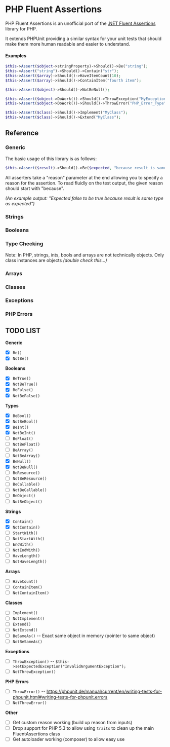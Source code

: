 # PHP Fluent Assertions

PHP Fluent Assertions is an unofficial port of the [.NET Fluent Assertions](http://www.fluentassertions.com/) library for PHP.

It extends PHPUnit providing a similar syntax for your unit tests that should make them more human readable and easier to understand.

#### Examples

```php
$this->Assert($object->stringProperty)->Should()->Be("string");
$this->Assert("string")->Should()->Contain("str");
$this->Assert($array)->Should()->HaveItemCount(10);
$this->Assert($array)->Should()->ContainItem("fourth item");

$this->Assert($object)->Should()->NotBeNull();

$this->Assert($object->DoWork())->Should()->ThrowException("MyException");
$this->Assert($object->DoWork())->Should()->ThrowError("PHP_Error_Type");

$this->Assert($class)->Should()->Implement("MyClass");
$this->Assert($class)->Should()->Extend("MyClass");
```


## Reference

### Generic

The basic usage of this library is as follows:
```php
$this->Assert($result)->Should()->Be($expected, "because result is same type as expected");
```

All asserters take a "reason" parameter at the end allowing you to specify a reason for the assertion. To read fluidly on the test output, the given reason should start with "because".

*(An example output: "Expected false to be true because result is same type as expected")*

### Strings

### Booleans

### Type Checking

Note: In PHP, strings, ints, bools and arrays are not technically objects. Only class instances are objects *(double check this...)*

### Arrays

### Classes

### Exceptions

### PHP Errors


## TODO LIST

**Generic**
- [x] `Be()`
- [x] `NotBe()`

**Booleans**
- [x] `BeTrue()`
- [x] `NotBeTrue()`
- [x] `BeFalse()`
- [x] `NotBeFalse()`

**Types**
- [x] `BeBool()`
- [x] `NotBeBool()`
- [x] `BeInt()`
- [x] `NotBeInt()`
- [ ] `BeFloat()`
- [ ] `NotBeFloat()`
- [ ] `BeArray()`
- [ ] `NotBeArray()`
- [x] `BeNull()`
- [x] `NotBeNull()`
- [ ] `BeResource()`
- [ ] `NotBeResource()`
- [ ] `BeCallable()`
- [ ] `NotBeCallable()`
- [ ] `BeObject()`
- [ ] `NotBeObject()`

**Strings**
- [x] `Contain()`
- [x] `NotContain()`
- [ ] `StartWith()`
- [ ] `NotStartWith()`
- [ ] `EndWith()`
- [ ] `NotEndWith()`
- [ ] `HaveLength()`
- [ ] `NotHaveLength()`

**Arrays**
- [ ] `HaveCount()`
- [ ] `ContainItem()`
- [ ] `NotContainItem()`

**Classes**
- [ ] `Implement()`
- [ ] `NotImplement()`
- [ ] `Extend()`
- [ ] `NotExtend()`
- [ ] `BeSameAs()` -- Exact same object in memory (pointer to same object)
- [ ] `NotBeSameAs()`

**Exceptions**
- [ ] `ThrowException()` -- `$this->setExpectedException("InvalidArgumentException");`
- [ ] `NotThrowException()`

**PHP Errors**
- [ ] `ThrowError()` -- https://phpunit.de/manual/current/en/writing-tests-for-phpunit.html#writing-tests-for-phpunit.errors
- [ ] `NotThrowError()`

**Other**
- [ ] Get custom reason working (build up reason from inputs)
- [ ] Drop support for PHP 5.3 to allow using `traits` to clean up the main FluentAssertions class
- [ ] Get autoloader working (composer) to allow easy use

